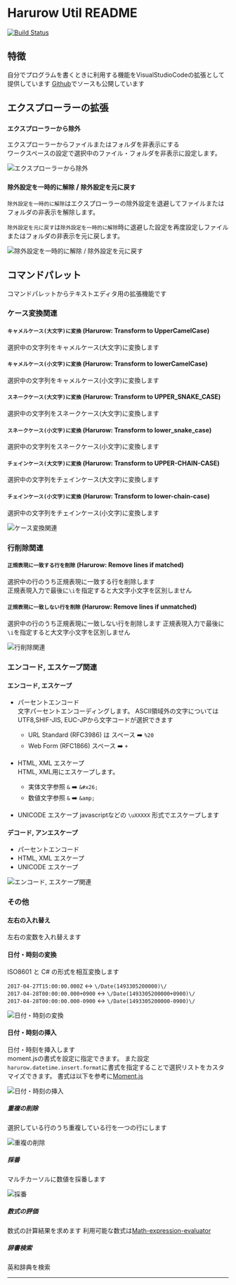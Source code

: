 # Harurow Util README

[![Build Status](https://travis-ci.org/Harurow/vscode.ext.harurow.util.svg?branch=master)](https://travis-ci.org/Harurow/vscode.ext.harurow.util)

## 特徴

自分でプログラムを書くときに利用する機能をVisualStudioCodeの拡張として提供しています
[Github](https://github.com/Harurow/vscode.ext.harurow.util)でソースも公開しています

## エクスプローラーの拡張

### `エクスプローラーから除外`

エクスプローラーからファイルまたはフォルダを非表示にする  
ワークスペースの設定で選択中のファイル・フォルダを非表示に設定します。

![エクスプローラーから除外](https://github.com/harurow/vscode.ext.harurow.util/blob/master/screenshots/fileExclude.excludeFile.gif?raw=true)

### `除外設定を一時的に解除` / `除外設定を元に戻す`

`除外設定を一時的に解除`はエクスプローラーの除外設定を退避してファイルまたはフォルダの非表示を解除します。

`除外設定を元に戻す`は`除外設定を一時的に解除`時に退避した設定を再度設定しファイルまたはフォルダの非表示を元に戻します。

![除外設定を一時的に解除 / 除外設定を元に戻す](https://github.com/harurow/vscode.ext.harurow.util/blob/master/screenshots/fileExclude.backup,restore.gif?raw=true)

## コマンドパレット

コマンドパレットからテキストエディタ用の拡張機能です

### ケース変換関連

#### `キャメルケース(大文字)に変換` (Harurow: Transform to UpperCamelCase)

選択中の文字列をキャメルケース(大文字)に変換します

#### `キャメルケース(小文字)に変換` (Harurow: Transform to lowerCamelCase)

選択中の文字列をキャメルケース(小文字)に変換します

#### `スネークケース(大文字)に変換` (Harurow: Transform to UPPER_SNAKE_CASE)

選択中の文字列をスネークケース(大文字)に変換します

#### `スネークケース(小文字)に変換` (Harurow: Transform to lower_snake_case)

選択中の文字列をスネークケース(小文字)に変換します

#### `チェインケース(大文字)に変換` (Harurow: Transform to UPPER-CHAIN-CASE)

選択中の文字列をチェインケース(大文字)に変換します

#### `チェインケース(小文字)に変換` (Harurow: Transform to lower-chain-case)

選択中の文字列をチェインケース(小文字)に変換します

![ケース変換関連](https://github.com/harurow/vscode.ext.harurow.util/blob/master/screenshots/transformCase.gif?raw=true)

### 行削除関連

#### `正規表現に一致する行を削除` (Harurow: Remove lines if matched)

選択中の行のうち正規表現に一致する行を削除します  
正規表現入力で最後に`\i`を指定すると大文字小文字を区別しません

#### `正規表現に一致しない行を削除` (Harurow: Remove lines if unmatched)

選択中の行のうち正規表現に一致しない行を削除します
正規表現入力で最後に`\i`を指定すると大文字小文字を区別しません

![行削除関連](https://github.com/harurow/vscode.ext.harurow.util/blob/master/screenshots/removeLines.gif?raw=true)

### エンコード, エスケープ関連

#### エンコード, エスケープ

* パーセントエンコード  
  文字パーセントエンコーディングします。
  ASCII領域外の文字についてはUTF8,SHIF-JIS, EUC-JPから文字コードが選択できます
  * URL Standard (RFC3986) は スペース ➡️ `%20`
  * Web Form (RFC1866)  スペース ➡️ `+`

* HTML, XML エスケープ  
  HTML, XML用にエスケープします。
  * 実体文字参照 `&` ➡️ `&#x26;`
  * 数値文字参照 `&` ➡️ `&amp;`

* UNICODE エスケープ
  javascriptなどの `\uXXXXX` 形式でエスケープします

#### デコード, アンエスケープ

* パーセントエンコード  
* HTML, XML エスケープ  
* UNICODE エスケープ

![エンコード, エスケープ関連](https://github.com/harurow/vscode.ext.harurow.util/blob/master/screenshots/encoding.gif?raw=true)

### その他

#### 左右の入れ替え

左右の変数を入れ替えます

#### 日付・時刻の変換

ISO8601 と C# の形式を相互変換します

```2017-04-27T15:00:00.000Z``` ↔️ ```\/Date(1493305200000)\/```  
```2017-04-28T00:00:00.000+0900``` ↔️ ```\/Date(1493305200000+0900)\/```  
```2017-04-28T00:00:00.000-0900``` ↔️ ```\/Date(1493305200000-0900)\/```  

![日付・時刻の変換](https://github.com/harurow/vscode.ext.harurow.util/blob/master/screenshots/datetime.convert.gif?raw=true)

#### 日付・時刻の挿入

日付・時刻を挿入します  
moment.jsの書式を設定に指定できます。
また設定`harurow.datetime.insert.format`に書式を指定することで選択リストをカスタマイズできます。
書式は以下を参考に[Moment.js](https://momentjs.com/docs/#/displaying/)

![日付・時刻の挿入](https://github.com/harurow/vscode.ext.harurow.util/blob/master/screenshots/datetime.insert.gif?raw=true)

##### 重複の削除

選択している行のうち重複している行を一つの行にします

![重複の削除](https://github.com/harurow/vscode.ext.harurow.util/blob/master/screenshots/edit.distinct.gif?raw=true)

##### 採番

マルチカーソルに数値を採番します

![採番](https://github.com/harurow/vscode.ext.harurow.util/blob/master/screenshots/edit.numbering.gif?raw=true)

##### 数式の評価

数式の計算結果を求めます
利用可能な数式は[Math-expression-evaluator](http://bugwheels94.github.io/math-expression-evaluator/)

##### 辞書検索

英和辞典を検索

--------------------------------------------------------------------------------

